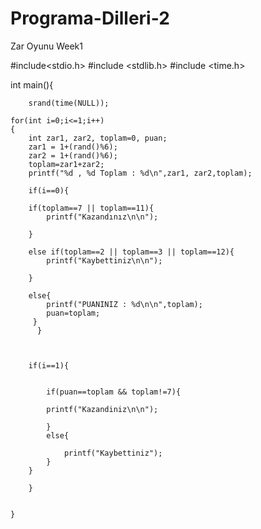 # Programa-Dilleri-2
Zar Oyunu Week1




#include<stdio.h>
#include <stdlib.h>
#include <time.h> 


int main(){

		srand(time(NULL));

	for(int i=0;i<=1;i++)
	{
		int zar1, zar2, toplam=0, puan;
		zar1 = 1+(rand()%6);
    	zar2 = 1+(rand()%6);
		toplam=zar1+zar2;
		printf("%d , %d Toplam : %d\n",zar1, zar2,toplam);
		
		if(i==0){
			
		if(toplam==7 || toplam==11){
			printf("Kazandınız\n\n");
			
		}	
			
		else if(toplam==2 || toplam==3 || toplam==12){
			printf("Kaybettiniz\n\n");
			
		}	
			
	 	else{
	 		printf("PUANINIZ : %d\n\n",toplam);
	 		puan=toplam;
		 }
          }
		 
		 
	
		if(i==1){
			
			
			if(puan==toplam && toplam!=7){
				
			printf("Kazandiniz\n\n");
				
			}
			else{
				
				printf("Kaybettiniz");
			}
		}	
			
		}
	    
	    
    }
	
